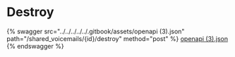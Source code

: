 # Destroy

{% swagger src="../../../../../.gitbook/assets/openapi (3).json" path="/shared_voicemails/{id}/destroy" method="post" %}
[openapi (3).json](<../../../../../.gitbook/assets/openapi (3).json>)
{% endswagger %}
